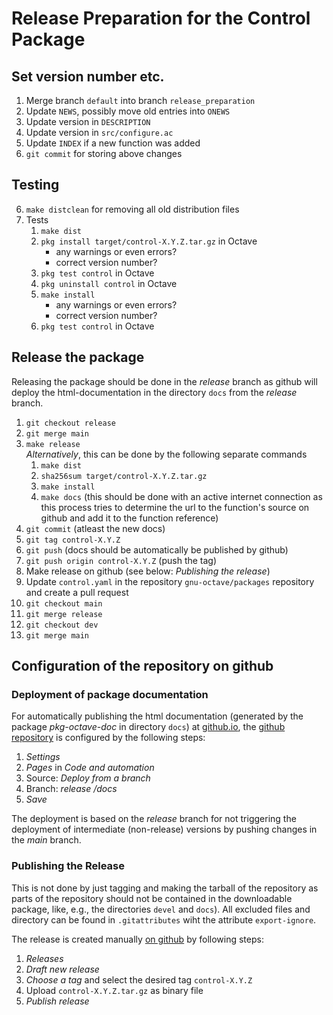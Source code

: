 # Release Preparation for the Control Package

## Set version number etc.

1. Merge branch `default` into branch `release_preparation`
2. Update `NEWS`, possibly move old entries into `ONEWS`
3. Update version in `DESCRIPTION`
4. Update version in `src/configure.ac`
5. Update `INDEX` if a new function was added
5. `git commit` for storing above changes

## Testing

6. `make distclean` for removing all old distribution files
4. Tests
    1. `make dist`
    2. `pkg install target/control-X.Y.Z.tar.gz` in Octave
        - any warnings or even errors?
        - correct version number?
    3. `pkg test control` in Octave
    4. `pkg uninstall control` in Octave
    5. `make install`
        - any warnings or even errors?
        - correct version number?
    6. `pkg test control` in Octave

## Release the package

Releasing the package should be done in the *release* branch as github will deploy the html-documentation in the directory `docs` from the *release* branch.

1. `git checkout release`
2. `git merge main`
5. `make release`<br>
   *Alternatively*, this can be done by the following separate commands
    1. `make dist`
    4. `sha256sum target/control-X.Y.Z.tar.gz`
    1. `make install`
    2. `make docs` (this should be done with an active internet connection as this process tries to determine the url to the function's source on github and add it to the function reference)
3. `git commit` (atleast the new docs)
4. `git tag control-X.Y.Z`
5. `git push` (docs should be automatically be published by github)
6. `git push origin control-X.Y.Z` (push the tag) 
5. Make release on github (see below: *Publishing the release*)
6. Update `control.yaml` in the repository `gnu-octave/packages` repository and create a pull request
9. `git checkout main`
10. `git merge release`
11. `git checkout dev`
12. `git merge main`


## Configuration of the repository on github

### Deployment of package documentation

For automatically publishing the html documentation (generated by the package *pkg-octave-doc* in directory `docs`) at [github.io](https://gnu-octave.github.io/pkg-control/), the [github repository](https://github.com/gnu-octave/pkg-control) is configured by the following steps:

1. *Settings*
2. *Pages* in *Code and automation*
3. Source: *Deploy from a branch*
4. Branch: *release* */docs*
5. *Save*

The deployment is based on the *release* branch for not triggering the deployment of intermediate (non-release) versions by pushing changes in the *main* branch.

### Publishing the Release

This is not done by just tagging and making the tarball of the repository as parts of the repository should not be contained in the downloadable package, like, e.g., the directories `devel` and `docs`). All excluded files and directory can be found in `.gitattributes` wiht the attribute `export-ignore`.

The release is created manually [on github](https://github.com/gnu-octave/pkg-control) by following steps:

1. *Releases*
2. *Draft new release*
3. *Choose a tag* and select the desired tag `control-X.Y.Z`
3. Upload `control-X.Y.Z.tar.gz` as binary file
4. *Publish release*
